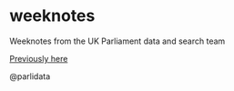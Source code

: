 # weeknotes

Weeknotes from the UK Parliament data and search team

[Previously here](https://pds.blog.parliament.uk/?s=%22Fortnight+notes%22)

@parlidata